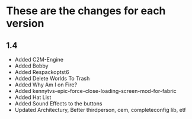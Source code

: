 # These are the changes for each version

## 1.4
- Added C2M-Engine
- Added Bobby
- Added Respackoptst6
- Added Delete Worlds To Trash
- Added Why Am I on Fire?
- Added kennytvs-epic-force-close-loading-screen-mod-for-fabric
- Added Hat List
- Added Sound Effects to the buttons
- Updated Architectury, Better thirdperson, cem, completeconfig lib, etf

